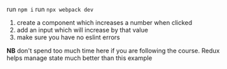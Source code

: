 run `npm i`
run `npx webpack dev`

1. create a component which increases a number when clicked
2. add an input which will increase by that value
3. make sure you have no eslint errors

**NB** don't spend too much time here if you are following the course. Redux helps manage state much better than this example